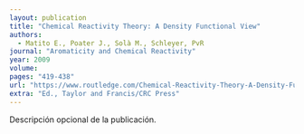 ```yaml
---
layout: publication
title: "Chemical Reactivity Theory: A Density Functional View"
authors:
  - Matito E., Poater J., Solà M., Schleyer, PvR
journal: "Aromaticity and Chemical Reactivity"
year: 2009
volume: 
pages: "419-438"
url: "https://www.routledge.com/Chemical-Reactivity-Theory-A-Density-Functional-View/Chattaraj/p/book/9780367577360"
extra: "Ed., Taylor and Francis/CRC Press"
---
```


Descripción opcional de la publicación.
